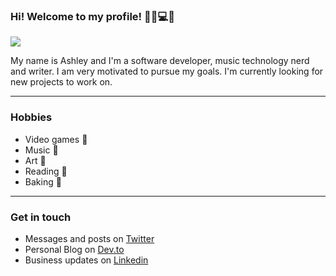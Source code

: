 ### Hi! Welcome to my profile! 👋🏽💻🎵

<img src = "https://raw.githubusercontent.com/kiwihero/kiwihero/master/images/Ashley%20Freels.png">

My name is Ashley and I'm a software developer, music technology nerd and writer.
I am very motivated to pursue my goals. I'm currently 
looking for new projects to work on.

------------------------------------------
### Hobbies
* Video games  :space_invader:
* Music  :violin:
* Art  :art:
* Reading  :closed_book:
* Baking  :cookie:

--------------------------------------------
### Get in touch
* Messages and posts on [Twitter](https://twitter.com/ashmakesmagic)
* Personal Blog on [Dev.to](https://dev.to/ashfreels)
* Business updates on [Linkedin](https://www.linkedin.com/in/ashleyfreels/)


